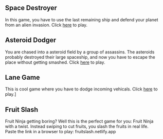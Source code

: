 ## Space Destroyer
In this game, you have to use the last remaining ship and defend your planet from an alien invasion. Click [here](shooter/shooter.html) to play.

## Asteroid Dodger
You are chased into a asteroid field by a group of assassins. The asteroids probably destroyed their large spaceship, and now you have to escape the place without getting smashed. Click [here](obstacleAvoider/currentV.html) to play.

## Lane Game
This is cool game where you have to dodge incoming vehicals. Click [here](Lane_Game/laneGame) to play.]

## Fruit Slash
Fruit Ninja getting boring? Well this is the perfect game for you: Fruit Ninja with a twist. Instead swiping to cut fruits, you slash the fruits in real life. Paste the link in a browser to play: fruitslash.netlify.app
